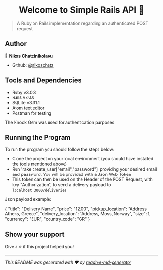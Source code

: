 <h1 align="center">Welcome to Simple Rails API 👋</h1>

> A Ruby on Rails implementation regarding an authenticated POST request

## Author

👤 **Nikos Chatzinikolaou**

* Github: [@nikoschatz](https://github.com/nikoschatz)

## Tools and Dependencies
- Ruby v3.0.3
- Rails v7.0.0
- SQLite v3.31.1
- Atom text editor
- Postman for testing 

The Knock Gem was used for authentication purposes


## Running the Program
To run the program you should follow the steps below:

- Clone the project on your local environment (you should have installed the tools mentioned above)
- Run 'rake create_user["email","password"]' providing your desired email and password. You will be provided with a Json Web Token
- This token can then be used on the Header of the POST Request, with key "Authorization", to send a delivery payload to `localhost:3000/deliveries`

Json payload example:

{
    "title": "Delivery Name",
    "price": "12.00",
    "pickup_location": "Address, Athens, Greece",
    "delivery_location": "Address, Moss, Norway",
    "size": 1,
    "currency": "EUR",
    "country_code": "GR"
}

## Show your support

Give a ⭐️ if this project helped you!

***
_This README was generated with ❤️ by [readme-md-generator](https://github.com/kefranabg/readme-md-generator)_
